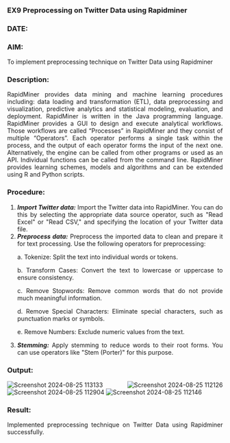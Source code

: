 ### EX9 Preprocessing on Twitter Data using Rapidminer
### DATE: 
### AIM: 
To implement preprocessing technique on Twitter Data using Rapidminer
### Description: 
<div align = "justify">
RapidMiner provides data mining and machine learning procedures including: data loading and transformation (ETL), data preprocessing and visualization, 
predictive analytics and statistical modeling, evaluation, and deployment. RapidMiner is written in the Java programming language. 
RapidMiner provides a GUI to design and execute analytical workflows. Those workflows are called “Processes” in RapidMiner and they consist of multiple “Operators”. 
Each operator performs a single task within the process, and the output of each operator forms the input of the next one. Alternatively, the engine can be called from 
other programs or used as an API. Individual functions can be called from the command line. 
RapidMiner provides learning schemes, models and algorithms and can be extended using R and Python scripts.

### Procedure:
1) ***Import Twitter data:*** Import the Twitter data into RapidMiner. You can do this by selecting the appropriate
data source operator, such as "Read Excel" or "Read CSV," and specifying the location of your Twitter data
file.
2) ***Preprocess data:*** Preprocess the imported data to clean and prepare it for text processing. Use the following
operators for preprocessing:
    <p>a. Tokenize: Split the text into individual words or tokens.
    <p>b. Transform Cases: Convert the text to lowercase or uppercase to ensure consistency.
    <p>c. Remove Stopwords: Remove common words that do not provide much meaningful information.
    <p>d. Remove Special Characters: Eliminate special characters, such as punctuation marks or symbols.
    <p>e. Remove Numbers: Exclude numeric values from the text.
3) ***Stemming:*** Apply stemming to reduce words to their root forms. You can use operators like "Stem (Porter)"
for this purpose.

### Output:
![Screenshot 2024-08-25 113133](https://github.com/user-attachments/assets/6679beac-de38-4096-b9d2-2788006e1b08)
![Screenshot 2024-08-25 112126](https://github.com/user-attachments/assets/6661de30-39c6-4fc5-9014-670716cc7a1f)
![Screenshot 2024-08-25 112904](https://github.com/user-attachments/assets/842ae74e-f344-4c30-9a08-4fde24f32816)
![Screenshot 2024-08-25 112146](https://github.com/user-attachments/assets/b63f2653-5154-4ade-8a93-fdc0af6d3b34)
### Result:
Implemented preprocessing technique on Twitter Data using Rapidminer successfully.
